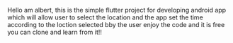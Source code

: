 Hello am albert, this is the simple flutter project 
for developing android app which will allow user to 
select the location
and the app set the time according 
to the loction selected bby the user 
enjoy the code and it is free you can clone and learn from it!!
